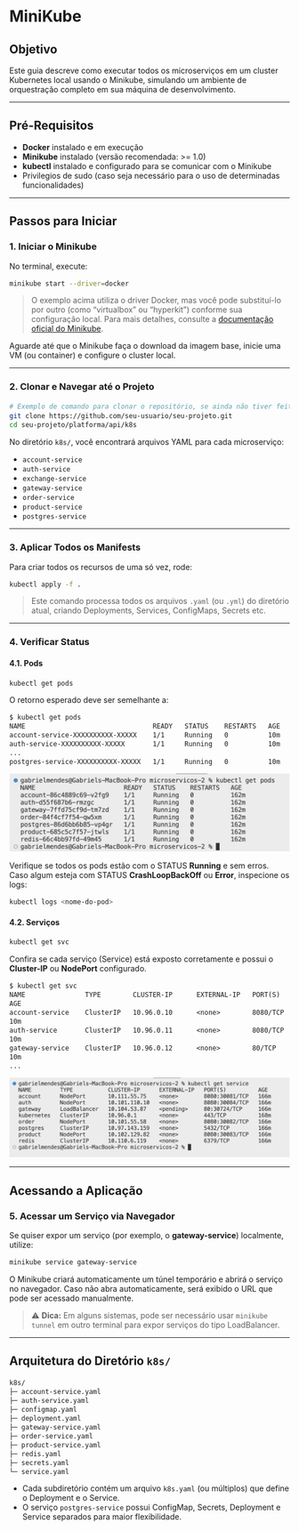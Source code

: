 # MiniKube

## Objetivo

Este guia descreve como executar todos os microserviços em um cluster Kubernetes local usando o Minikube, simulando um ambiente de orquestração completo em sua máquina de desenvolvimento.

---

## Pré-Requisitos

- **Docker** instalado e em execução  
- **Minikube** instalado (versão recomendada: >= 1.0)  
- **kubectl** instalado e configurado para se comunicar com o Minikube  
- Privilegios de sudo (caso seja necessário para o uso de determinadas funcionalidades)

---

## Passos para Iniciar

### 1. Iniciar o Minikube

No terminal, execute:

```bash
minikube start --driver=docker
```

> O exemplo acima utiliza o driver Docker, mas você pode substituí-lo por outro (como “virtualbox” ou “hyperkit”) conforme sua configuração local. Para mais detalhes, consulte a [documentação oficial do Minikube](https://minikube.sigs.k8s.io/docs/).

Aguarde até que o Minikube faça o download da imagem base, inicie uma VM (ou container) e configure o cluster local.

---

### 2. Clonar e Navegar até o Projeto

```bash
# Exemplo de comando para clonar o repositório, se ainda não tiver feito:
git clone https://github.com/seu-usuario/seu-projeto.git
cd seu-projeto/platforma/api/k8s
```

No diretório `k8s/`, você encontrará arquivos YAML para cada microserviço:

- `account-service`
- `auth-service`
- `exchange-service`
- `gateway-service`
- `order-service`
- `product-service`
- `postgres-service`

---

### 3. Aplicar Todos os Manifests

Para criar todos os recursos de uma só vez, rode:

```bash
kubectl apply -f .
```

> Este comando processa todos os arquivos `.yaml` (ou `.yml`) do diretório atual, criando Deployments, Services, ConfigMaps, Secrets etc.

---

### 4. Verificar Status

#### 4.1. Pods

```bash
kubectl get pods
```
O retorno esperado deve ser semelhante a:

```
$ kubectl get pods
NAME                                READY   STATUS    RESTARTS   AGE
account-service-XXXXXXXXXX-XXXXX    1/1     Running   0          10m
auth-service-XXXXXXXXXX-XXXXX       1/1     Running   0          10m
...
postgres-service-XXXXXXXXXX-XXXXX   1/1     Running   0          10m
```

![minikube pods](../img/get-pods.png)

Verifique se todos os pods estão com o STATUS **Running** e sem erros. Caso algum esteja com STATUS **CrashLoopBackOff** ou **Error**, inspecione os logs:

```bash
kubectl logs <nome-do-pod>
```

#### 4.2. Serviços

```bash
kubectl get svc
```

Confira se cada serviço (Service) está exposto corretamente e possui o **Cluster-IP** ou **NodePort** configurado.

```
$ kubectl get svc
NAME               TYPE        CLUSTER-IP      EXTERNAL-IP   PORT(S)          AGE
account-service    ClusterIP   10.96.0.10      <none>        8080/TCP         10m
auth-service       ClusterIP   10.96.0.11      <none>        8080/TCP         10m
gateway-service    ClusterIP   10.96.0.12      <none>        80/TCP           10m
...
```
 
![minikube service](../img/get-service.png)

---

## Acessando a Aplicação

### 5. Acessar um Serviço via Navegador

Se quiser expor um serviço (por exemplo, o **gateway-service**) localmente, utilize:

```bash
minikube service gateway-service
```

O Minikube criará automaticamente um túnel temporário e abrirá o serviço no navegador. Caso não abra automaticamente, será exibido o URL que pode ser acessado manualmente.

> ⚠️ **Dica:** Em alguns sistemas, pode ser necessário usar `minikube tunnel` em outro terminal para expor serviços do tipo LoadBalancer.

---

## Arquitetura do Diretório `k8s/`

```
k8s/
├─ account-service.yaml
├─ auth-service.yaml
├─ configmap.yaml
├─ deployment.yaml
├─ gateway-service.yaml
├─ order-service.yaml
├─ product-service.yaml
├─ redis.yaml
├─ secrets.yaml
└─ service.yaml
```

- Cada subdiretório contém um arquivo `k8s.yaml` (ou múltiplos) que define o Deployment e o Service.
- O serviço `postgres-service` possui ConfigMap, Secrets, Deployment e Service separados para maior flexibilidade.